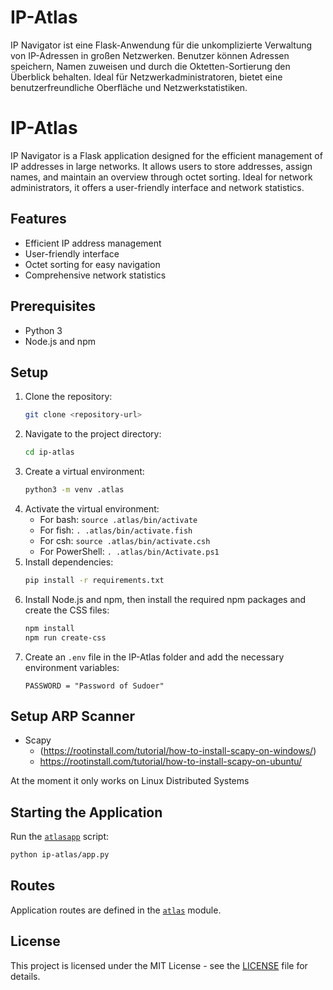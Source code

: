 # IP-Atlas
IP Navigator ist eine Flask-Anwendung für die unkomplizierte Verwaltung von IP-Adressen in großen Netzwerken. Benutzer können Adressen speichern, Namen zuweisen und durch die Oktetten-Sortierung den Überblick behalten. Ideal für Netzwerkadministratoren, bietet eine benutzerfreundliche Oberfläche und Netzwerkstatistiken.

# IP-Atlas

IP Navigator is a Flask application designed for the efficient management of IP addresses in large networks. It allows users to store addresses, assign names, and maintain an overview through octet sorting. Ideal for network administrators, it offers a user-friendly interface and network statistics.

## Features
- Efficient IP address management
- User-friendly interface
- Octet sorting for easy navigation
- Comprehensive network statistics

## Prerequisites
- Python 3
- Node.js and npm

## Setup
1. Clone the repository:
    ```sh
    git clone <repository-url>
    ```
2. Navigate to the project directory:
    ```sh
    cd ip-atlas
    ```
3. Create a virtual environment:
    ```sh
    python3 -m venv .atlas
    ```
4. Activate the virtual environment:
    - For bash: `source .atlas/bin/activate`
    - For fish: `. .atlas/bin/activate.fish`
    - For csh: `source .atlas/bin/activate.csh`
    - For PowerShell: `. .atlas/bin/Activate.ps1`
5. Install dependencies:
    ```sh
    pip install -r requirements.txt
    ```
6. Install Node.js and npm, then install the required npm packages and create the CSS files:
    ```sh
    npm install
    npm run create-css
    ```
7. Create an `.env` file in the IP-Atlas folder and add the necessary environment variables:
    ```.env
    PASSWORD = "Password of Sudoer"
    ```

## Setup ARP Scanner

- Scapy
    - (https://rootinstall.com/tutorial/how-to-install-scapy-on-windows/)
    - https://rootinstall.com/tutorial/how-to-install-scapy-on-ubuntu/

At the moment it only works on Linux Distributed Systems

## Starting the Application
Run the [`atlasapp`](ip-atlas/app.py) script:
```sh
python ip-atlas/app.py
```

## Routes
Application routes are defined in the [`atlas`](ip-atlas/routes/atlas.py) module.


## License
This project is licensed under the MIT License - see the [LICENSE](LICENSE) file for details.
